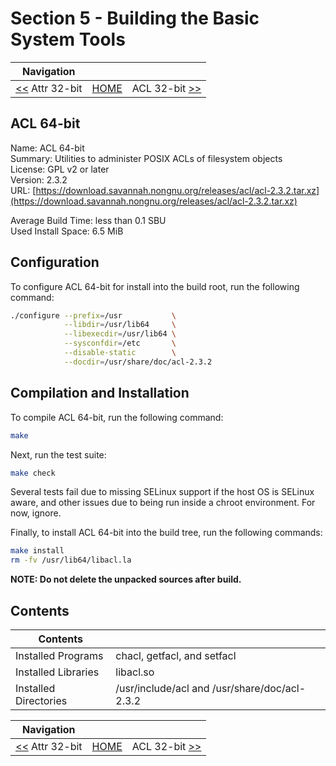 # Section 5 - Building the Basic System Tools

| Navigation |||
| --- | --- | ---: |
| [<<](./Attr32bit.md) Attr 32-bit | [HOME](../README.md) | ACL 32-bit [>>](./ACL32bit.md) |

## ACL 64-bit

Name: ACL 64-bit<br />
Summary: Utilities to administer POSIX ACLs of filesystem objects<br />
License: GPL v2 or later<br />
Version: 2.3.2<br />
URL: [https://download.savannah.nongnu.org/releases/acl/acl-2.3.2.tar.xz](https://download.savannah.nongnu.org/releases/acl/acl-2.3.2.tar.xz)<br />

Average Build Time: less than 0.1 SBU<br />
Used Install Space: 6.5 MiB<br />

## Configuration

To configure ACL 64-bit for install into the build root, run the following command:

```bash
./configure --prefix=/usr           \
            --libdir=/usr/lib64     \
            --libexecdir=/usr/lib64 \
            --sysconfdir=/etc       \
            --disable-static        \
            --docdir=/usr/share/doc/acl-2.3.2
```

## Compilation and Installation

To compile ACL 64-bit, run the following command:

```bash
make
```

Next, run the test suite:

```bash
make check
```

Several tests fail due to missing SELinux support if the host OS is SELinux aware, and other issues due to being run inside a chroot environment. For now, ignore.

Finally, to install ACL 64-bit into the build tree, run the following commands:

```bash
make install
rm -fv /usr/lib64/libacl.la
```

**NOTE: Do not delete the unpacked sources after build.**

## Contents

| Contents | |
| --- | --- |
| Installed Programs | chacl, getfacl, and setfacl |
| Installed Libraries | libacl.so |
| Installed Directories | /usr/include/acl and /usr/share/doc/acl-2.3.2 |

| Navigation |||
| --- | --- | ---: |
| [<<](./Attr32bit.md) Attr 32-bit | [HOME](../README.md) | ACL 32-bit [>>](./ACL32bit.md) |
